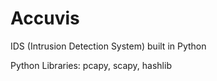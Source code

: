 # Accuvis
IDS (Intrusion Detection System) built in Python

Python Libraries: pcapy, scapy, hashlib
